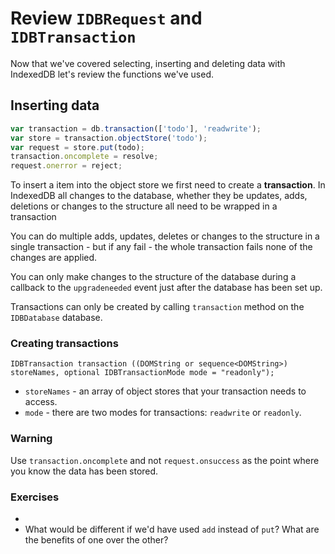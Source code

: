 # Review `IDBRequest` and `IDBTransaction`

Now that we've covered selecting, inserting and deleting data with IndexedDB let's review the functions we've used.

## Inserting data

```js
var transaction = db.transaction(['todo'], 'readwrite');
var store = transaction.objectStore('todo');
var request = store.put(todo);
transaction.oncomplete = resolve;
request.onerror = reject;
```

To insert a item into the object store we first need to create a **transaction**.  In IndexedDB all changes to the database, whether they be updates, adds, deletions or changes to the structure all need to be wrapped in a transaction

You can do multiple adds, updates, deletes or changes to the structure in a single transaction - but if any fail - the whole transaction fails none of the changes are applied.

You can only make changes to the structure of the database during a callback to the `upgradeneeded` event just after the database has been set up.

Transactions can only be created by calling `transaction` method on the `IDBDatabase` database.

### Creating transactions

```
IDBTransaction transaction ((DOMString or sequence<DOMString>) storeNames, optional IDBTransactionMode mode = "readonly");
```
- `storeNames` - an array of object stores that your transaction needs to access.
- `mode` - there are two modes for transactions: `readwrite` or `readonly`.

### Warning

Use `transaction.oncomplete` and not `request.onsuccess` as the point where you know the data has been stored.

### Exercises

- 
- What would be different if we'd have used `add` instead of `put`?  What are the benefits of one over the other?
